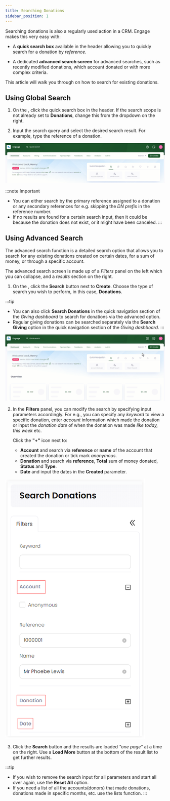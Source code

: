 ```yaml
---
title: Searching Donations
sidebar_position: 1
---
```


Searching donations is also a regularly used action in a CRM. Engage makes this very easy with:

- A **quick search box** available in the header allowing you to quickly search for a donation by *reference*.

- A dedicated **advanced search screen** for advanced searches, such as recently modified donations, which account donated or with more complex criteria.

This article will walk you through on how to search for existing donations.

## Using Global Search

1. On the <K2Link route="dashboard" text="Engage dashboard" isEngage />, click the quick search box in the header. If the search scope is not already set to **Donations**, change this from the dropdown on the right.

2. Input the search query and select the desired search result. For example, type the reference of a donation.

![Search Donations Video](./search-donation-global.gif) 

:::note Important
- You can either search by the primary reference assigned to a donation or any secondary references for e.g. skipping the *DN prefix* in the reference number.
- If no results are found for a certain search input, then it could be because the donation does not exist, or it might have been canceled.
:::

## Using Advanced Search

The advanced search function is a detailed search option that allows you to search for any existing donations created on certain dates, for a sum of money, or through a specific account.

The advanced search screen is made up of a *Filters* panel on the left which you can collapse, and a *results* section on the right.

1. On the <K2Link route="dashboard" text="Engage dashboard" isEngage />, click the **Search** button next to **Create**. Choose the type of search you wish to perform, in this case, **Donations**.

:::tip
- You can also click **Search Donations** in the quick navigation section of the *Giving dashboard* to search for donations via the advanced option. 
- Regular giving donations can be searched separately via the **Search Giving** option in the quick navigation section of the *Giving dashboard*. 
:::

![Search Advanced Gif](./search-donation-advanced.gif)

2. In the **Filters** panel, you can modify the search by specifying input parameters accordingly. For e.g., you can specify any *keyword* to view a specific donation, enter *account* information which made the donation or input the *donation date* of when the donation was made *like today, this week* etc. 

    Click the **"+"** icon next to:

    - **Account** and search via **reference** or **name** of the account that created the donation or tick mark *anonymous*. 
    - **Donation** and search via **reference**, **Total** sum of money donated, **Status** and **Type**. 
    - **Date** and input the dates in the **Created** parameter.

![Filters section video](./filters-section.png)

3. Click the **Search** button and the results are loaded *"one page"* at a time on the right. Use a **Load More** button at the bottom of the result list to get further results.

:::tip
- If you wish to remove the search input for all parameters and start all over again, use the **Reset All** option. 
- If you need a list of all the accounts(donors) that made donations, donations made in specific months, etc. use the lists function.
:::